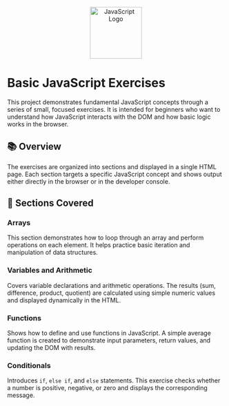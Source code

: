 <p align="center">
  <img src="https://upload.wikimedia.org/wikipedia/commons/6/6a/JavaScript-logo.png" alt="JavaScript Logo" width="120">
</p>

# Basic JavaScript Exercises

This project demonstrates fundamental JavaScript concepts through a series of small, focused exercises. It is intended for beginners who want to understand how JavaScript interacts with the DOM and how basic logic works in the browser.

## 📚 Overview

The exercises are organized into sections and displayed in a single HTML page. Each section targets a specific JavaScript concept and shows output either directly in the browser or in the developer console.

## 🔹 Sections Covered

### Arrays
This section demonstrates how to loop through an array and perform operations on each element. It helps practice basic iteration and manipulation of data structures.

### Variables and Arithmetic
Covers variable declarations and arithmetic operations. The results (sum, difference, product, quotient) are calculated using simple numeric values and displayed dynamically in the HTML.

### Functions
Shows how to define and use functions in JavaScript. A simple average function is created to demonstrate input parameters, return values, and updating the DOM with results.

### Conditionals
Introduces `if`, `else if`, and `else` statements. This exercise checks whether a number is positive, negative, or zero and displays the corresponding message.